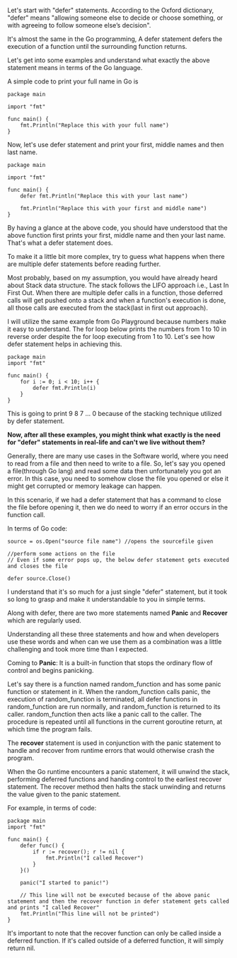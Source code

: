 Let's start with "defer" statements. 
According to the Oxford dictionary, "defer" means "allowing someone else to decide or choose something, or with agreeing to follow someone else’s decision".

It's almost the same in the Go programming, A defer statement defers the execution of a function until the surrounding function returns. 

Let's get into some examples and understand what exactly the above statement means in terms of the Go language.

A simple code to print your full name in Go is 


```
package main

import "fmt"

func main() {
	fmt.Println("Replace this with your full name")
}
```

Now, let's use defer statement and print your first, middle names and then last name.

```
package main

import "fmt"

func main() {
	defer fmt.Println("Replace this with your last name")

	fmt.Println("Replace this with your first and middle name")
}

```

By having a glance at the above code, you should have understood that the above function first prints your first, middle name and then your last name.
That's what a defer statement does.

To make it a little bit more complex, try to guess what happens when there are multiple defer statements before reading further.

Most probably, based on my assumption, you would have already heard about Stack data structure. The stack follows the LIFO approach i.e., Last In First Out.
When there are multiple defer calls in a function, those deferred calls will get pushed onto a stack and when a function's execution is done, all those calls are 
executed from the stack(last in first out approach).

I will utilize the same example from Go Playground because numbers make it easy to understand. The for loop below prints the numbers from 1 to 10 in reverse
order despite the for loop executing from 1 to 10. Let's see how defer statement helps in achieving this.

```
package main
import "fmt"

func main() {
	for i := 0; i < 10; i++ {
		defer fmt.Println(i)
	}
}
```

This is going to print 9 8 7 ... 0 because of the stacking technique utilized by defer statement.

**Now, after all these examples, you might think what exactly is the need for "defer" statements in real-life and can't we live without them?**

Generally, there are many use cases in the Software world, where you need to read from a file and then need to write to a file. So, let's say you opened
a file(through Go lang) and read some data then unfortunately you got an error. In this case, you need to somehow close the file you opened or else it might
get corrupted or memory leakage can happen.

In this scenario, if we had a defer statement that has a command to close the file before opening it, then we do need to worry if an error occurs in the function call.

In terms of Go code:

```
source = os.Open("source file name") //opens the sourcefile given

//perform some actions on the file
// Even if some error pops up, the below defer statement gets executed and closes the file

defer source.Close()
```

I understand that it's so much for a just single "defer" statement, but it took so long to grasp and make it understandable to you in simple terms.

Along with defer, there are two more statements named **Panic** and **Recover** which are regularly used.

Understanding all these three statements and how and when developers use these words and when can we use them as a combination was a little challenging and took more time than I expected.


Coming to **Panic**: It is a built-in function that stops the ordinary flow of control and begins panicking. 

Let's say there is a function named random_function and has some panic function or statement in it.
When the random_function calls panic, the execution of random_function is terminated, all defer functions in random_function are run normally,
and random_function is returned to its caller. random_function then acts like a panic call to the caller. The procedure is repeated until all functions in the current goroutine return, at which time the program fails.

The **recover** statement is used in conjunction with the panic statement to handle and recover from runtime errors that would otherwise crash the program.

When the Go runtime encounters a panic statement, it will unwind the stack, performing deferred functions and handing control to the earliest recover statement. The recover method then halts the stack unwinding and returns the value given to the panic statement.


For example, in terms of code:

```
package main
import "fmt"

func main() {
	defer func() {
		if r := recover(); r != nil {
			fmt.Println("I called Recover")
		}
	}()
	
	panic("I started to panic!")
	
	// This line will not be executed because of the above panic statement and then the recover function in defer statement gets called and prints "I called Recover"
	fmt.Println("This line will not be printed")
}

```

It's important to note that the recover function can only be called inside a deferred function. If it's called outside of a deferred function, it will simply return nil.








